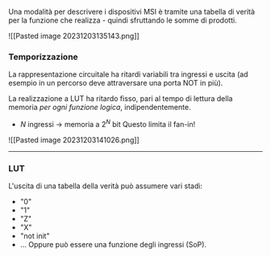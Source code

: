 Una modalità per descrivere i dispositivi MSI è tramite una tabella di verità per la funzione che realizza - quindi sfruttando le somme di prodotti.

![[Pasted image 20231203135143.png]]

### Temporizzazione
La rappresentazione circuitale ha ritardi variabili tra ingressi e uscita (ad esempio in un percorso deve attraversare una porta NOT in più).

La realizzazione a LUT ha ritardo fisso, pari al tempo di lettura della memoria *per ogni funzione logica*, indipendentemente.
- $N$ ingressi $\rightarrow$ memoria a $2^N$ bit
  Questo limita il fan-in!

![[Pasted image 20231203141026.png]]

---

### LUT
L'uscita di una tabella della verità può assumere vari stadi:
- "0"
- "1"
- "Z"
- "X"
- "not init"
- ...
Oppure può essere una funzione degli ingressi (SoP).